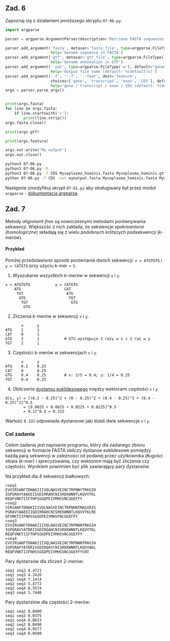 ## Zad. 6
Zapoznaj się z działaniem poniższego skryptu `07-06.py`.

```python
import argparse

parser = argparse.ArgumentParser(description='Retrieve FASTA sequences')

parser.add_argument('fasta', metavar='fasta_file', type=argparse.FileType('r'),
                    help='Genome sequence in FASTA')
parser.add_argument('gtf', metavar='gtf_file', type=argparse.FileType('r'),
                    help='Genome annotation in GTF')
parser.add_argument('-out', type=argparse.FileType('w'), default="genes.fasta",
                    help='Output file name (default: %(default)s)')
parser.add_argument('-f', '--f', '--feat', dest='feature',
                    choices=['gene', 'transcript', 'exon', 'CDS'], default="gene", 
                    help='gene / transcript / exon / CDS (default: %(default)s)')
args = parser.parse_args()


print(args.fasta)
for line in args.fasta:
    if line.startswith('>'):
        print(line.strip())
args.fasta.close()

print(args.gtf)  

print(args.feature)

args.out.write('My output')
args.out.close()
```

```bash
python3 07-06.py
python3 07-06.py -h
python3 07-06.py -f CDS Mycoplasma_hominis.fasta Mycoplasma_hominis.gtf
python 07-06.py -f CDS -out myoutput.fasta Mycoplasma_hominis.fasta Mycoplasma_hominis.gtf
```

Następnie zmodyfikuj skrypt `07-01.py` aby obsługiwany był przez moduł `argparse` - [dokumentacja argparse](https://docs.python.org/3/library/argparse.html). 


## Zad. 7
Metody *alignment-free* są nowoczesnymi metodami porównywania sekwencji. Większość z nich zakłada, że sekwencje spokrewnione (*homologiczne*) składają się z wielu podobnych krótszych podsekwencji (*k*-merów).

#### Przykład

Poniżej przedstawiono sposób porównania dwóch sekwencji: `x = ATGTGTG` i `y = CATGTG` przy użyciu *k*-mer = `3`.

1. Wyszukanie wszystkich *k*-merów w sekwencji `x` i `y`.
```
x = ATGTGTG           y = CATGTG
    ATG                   CAT          
     TGT                   ATG
      GTG                   TGT
       TGT                   GTG
        GTG
```

2. Zliczenia *k*-merów w sekwencji `x` i `y`.

```
       x      y
ATG    1      1
CAT    0      1
GTG    2      1           # GTG występuje 2 razy w x i 1 raz w y
TGT    2      1 
```

3. Częstości *k*-merów w sekwencjach `x` i `y`.

```
       x      y
ATG    0.2    0.25
CAT    0      0.25
GTG    0.4    0.25        # x: 2/5 = 0.4; y: 1/4 = 0.25
TGT    0.4    0.25 
```

4. Obliczenie [dystansu euklidesowego](https://en.wikipedia.org/wiki/Euclidean_distance) między wektorami częstości `x` i `y`.

```
d(x, y) = [(0.2 - 0.25)^2 + (0 - 0.25)^2 + (0.4 - 0.25)^2 + (0.4 - 0.25)^2]^0.5 
        = [0.0025 + 0.0625 + 0.0225 + 0.0225]^0.5
        = 0.11^0.5 = 0.332
```

Wartość `0.332` odpowiada dystansowi jaki dzieli dwie sekwencje `x` i `y`.


### Cel zadania
Celem zadania jest napisanie programu, który dla zadanego zbioru sekwencji w formacie FASTA obliczy dystanse euklidesowe pomiędzy każdą parą sekwencji w zależności od podanej przez użytkownika długości słowa (*k*-mer) i sprecyzowania, czy wektorem mają być zliczenia czy częstości. Wynikiem powinnien być plik zawierający pary dystansów.

Na przykład dla 4 sekwencji białkowych:

```
>seq1
EVVIRSANFTDNAKIIIVQLNASVEINCTRPNNYTRKGIR
IGPGRAVYAAEEIIGDIRRAHCNISREKWNNTLKQVVTKL
REQFVNKTIIFTHPSGGDPEIVMHSVNCGGEFFY
>seq2
VIRSANFTDNAKIIIVQLNASVEINCTRPNNNTRKGIRIG
PGRAVYAAEEIIGDIRRAHCNISREKWNNTLKQVVTKLRE
QFVNKTIIFNHSSGGDPEIVMHSFNCGGEFFY
>seq3
EVVIRSANFTDNAKIIIVQLNASVEINCTRPNNNTRKGIH
IGPGRAVYATDRIIGDIRQAHCNISREKWNNTLKQVVTKL
REQFVNKTIIFTHPSGGDPEIVMHSVNCGGEFFY
>seq4
EVVIRSANFTDNAKIIIVQLNASVEINCTRPNNNTRRGIH
IGPGRAFYATDRIVGDIRQAYCNISREKWNNTLKQVVAKL
REQFVNKTIIFNHSSGGDPEIVMHSVNCGGEFFYCNT
```

Pary dystansów dla zliczeń 2-merów:

```
seq1 seq2 4.4721
seq1 seq3 4.2426
seq1 seq4 7.1414
seq2 seq3 5.4772
seq2 seq4 6.5574
seq3 seq4 5.7446
```

Pary dystanstów dla częstości 2-merów:

```
seq1 seq2 0.0400
seq1 seq3 0.0375
seq1 seq4 0.0623
seq2 seq3 0.0490
seq2 seq4 0.0577
seq3 seq4 0.0500
```